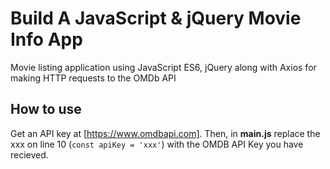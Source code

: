 # Build A JavaScript & jQuery Movie Info App

Movie listing application using JavaScript ES6, jQuery along with Axios for making HTTP requests to the OMDb API

## How to use

Get an API key at [https://www.omdbapi.com]. Then, in **main.js** replace the xxx on line 10 (```const apiKey = 'xxx'```) with the OMDB API Key you have recieved.
